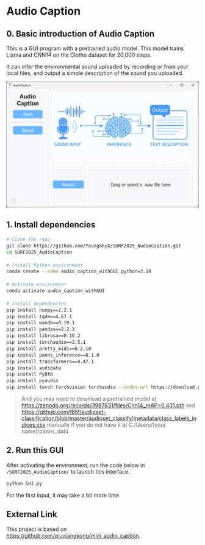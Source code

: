 # Audio Caption

## 0. Basic introduction of Audio Caption

This is a GUI program with a pretrained audio model. This model trains Llama and CNN14 on the Clotho dataset for 20,000 steps.

It can infer the environmental sound uploaded by recording or from your local files, and output a simple description of the sound you uploaded.

![alt text](demo.png)

## 1. Install dependencies

```bash
# Clone the repo
git clone https://github.com/YoungSkyX/SURF2025_AudioCaption.git
cd SURF2025_AudioCaption

# Install Python environment
conda create --name audio_caption_withGUI python=3.10

# Activate environment
conda activate audio_caption_withGUI

# Install dependencies
pip install numpy==2.2.1
pip install tqdm==4.67.1
pip install wandb==0.19.1
pip install pandas==2.2.3
pip install librosa==0.10.2
pip install torchaudio==2.5.1
pip install pretty_midi==0.2.10
pip install panns_inference==0.1.0
pip install transformers==4.47.1
pip install audidata
pip install PyQt6
pip install pyaudio
pip install torch torchvision torchaudio --index-url https://download.pytorch.org/whl/cu118   # Make sure that you have correct cuda version >=118
```

> And you may need to download a pretrained model at https://zenodo.org/records/3987831/files/Cnn14_mAP=0.431.pth and https://github.com/IBM/audioset-classification/blob/master/audioset_classify/metadata/class_labels_indices.csv manually if you do not have it at C:/Users/(your name)/panns_data

## 2. Run this GUI

After activating the environment, run the code below in `/SURF2025_AudioCaption/` to launch this interface.

```bash
python GUI.py
```

For the first input, it may take a bit more time.

## External Link

This project is based on https://github.com/qiuqiangkong/mini_audio_caption.